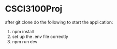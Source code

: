 # CSCI3100Proj

after git clone do the following to start the application:


1. npm install
2. set up the .env file correctly
3. npm run dev
